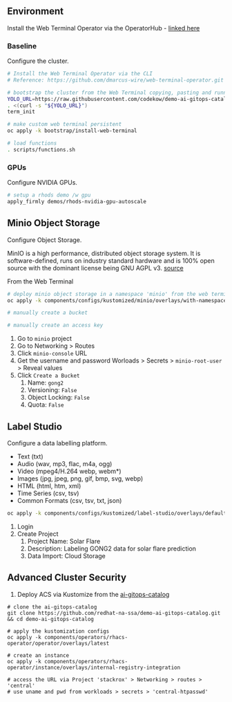 ## Environment

Install the Web Terminal Operator via the OperatorHub - [linked here](https://github.com/redhat-na-ssa/demo-ai-gitops-catalog/tree/main?tab=readme-ov-file#bootstrapping-a-cluster)

### Baseline

Configure the cluster.

```sh
# Install the Web Terminal Operator via the CLI 
# Reference: https://github.com/dmarcus-wire/web-terminal-operator.git

# bootstrap the cluster from the Web Terminal copying, pasting and running the following script
YOLO_URL=https://raw.githubusercontent.com/codekow/demo-ai-gitops-catalog/main/scripts/library/term.sh
. <(curl -s "${YOLO_URL}")
term_init

# make custom web terminal persistent
oc apply -k bootstrap/install-web-terminal

# load functions
. scripts/functions.sh
```

### GPUs

Configure NVIDIA GPUs.

```sh
# setup a rhods demo /w gpu
apply_firmly demos/rhods-nvidia-gpu-autoscale
```

## Minio Object Storage

Configure Object Storage.

MinIO is a high performance, distributed object storage system. It is software-defined, runs on industry standard hardware and is 100% open source with the dominant license being GNU AGPL v3. [source](https://min.io/product/overview)

From the Web Terminal

```sh
# deploy minio object storage in a namespace 'minio' from the web terminal
oc apply -k components/configs/kustomized/minio/overlays/with-namespace-known-password

# manually create a bucket

# manually create an access key
```

1. Go to `minio` project
1. Go to Networking > Routes
1. Click `minio-console` URL
1. Get the username and password Worloads > Secrets > `minio-root-user` > Reveal values
1. Click `Create a Bucket`
    1. Name: `gong2`
    1. Versioning: `False`
    1. Object Locking: `False`
    1. Quota: `False`

## Label Studio

Configure a data labelling platform.

- Text (txt)
- Audio (wav, mp3, flac, m4a, ogg)
- Video (mpeg4/H.264 webp, webm*)
- Images (jpg, jpeg, png, gif, bmp, svg, webp)
- HTML (html, htm, xml)
- Time Series (csv, tsv)
- Common Formats (csv, tsv, txt, json)

```sh
oc apply -k components/configs/kustomized/label-studio/overlays/default/
```

1. Login
1. Create Project
    1. Project Name: Solar Flare
    1. Description: Labeling GONG2 data for solar flare prediction
    1. Data Import: Cloud Storage

## Advanced Cluster Security

1. Deploy ACS via Kustomize from the [ai-gitops-catalog](https://github.com/redhat-na-ssa/demo-ai-gitops-catalog/tree/main/components/operators/rhacs-operator)

```
# clone the ai-gitops-catalog
git clone https://github.com/redhat-na-ssa/demo-ai-gitops-catalog.git && cd demo-ai-gitops-catalog

# apply the kustomization configs
oc apply -k components/operators/rhacs-operator/operator/overlays/latest

# create an instance 
oc apply -k components/operators/rhacs-operator/instance/overlays/internal-registry-integration

# access the URL via Project 'stackrox' > Networking > routes > 'central' 
# use uname and pwd from workloads > secrets > 'central-htpasswd'
```